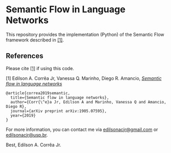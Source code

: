 # Semantic Flow in Language Networks

This repository provides the implementation (Python) of the Semantic Flow framework described in [[1]](#Semantic-flow-in-language-networks).


## References

Please cite [[1]](#Semantic-flow-in-language-networks) if using this code.


[1] Edilson A. Corrêa Jr, Vanessa Q. Marinho, Diego R. Amancio, [*Semantic flow in language networks*](https://arxiv.org/abs/1905.07595)

```
@article{correa2019semantic,
  title={Semantic flow in language networks},
  author={Corr{\^e}a Jr, Edilson A and Marinho, Vanessa Q and Amancio, Diego R},
  journal={arXiv preprint arXiv:1905.07595},
  year={2019}
}
```


For more information, you can contact me via edilsonacjr@gmail.com or edilsonacjr@usp.br.


Best, Edilson A. Corrêa Jr.




